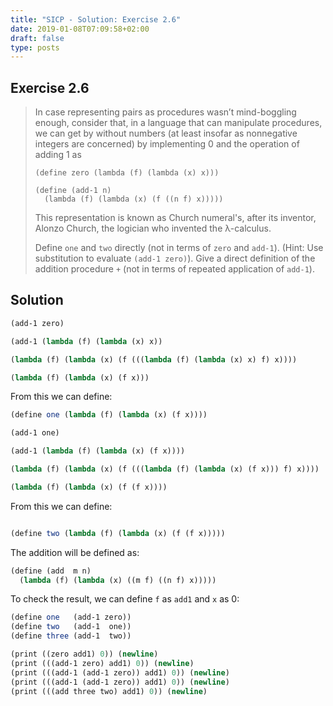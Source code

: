 ```yaml
---
title: "SICP - Solution: Exercise 2.6"
date: 2019-01-08T07:09:58+02:00
draft: false
type: posts
---
```


## Exercise 2.6

> In case representing pairs as procedures wasn’t mind-boggling enough, consider that, in a language that can manipulate procedures, we can get by without numbers (at least insofar as nonnegative integers are concerned) by implementing 0 and the operation of adding 1 as
> 
> ```
> (define zero (lambda (f) (lambda (x) x)))
> 
> (define (add-1 n)
>   (lambda (f) (lambda (x) (f ((n f) x)))))
> ```
> 
> This representation is known as Church numeral's, after its inventor, Alonzo Church, the logician who invented the λ-calculus.
> 
> Define `one` and `two` directly (not in terms of `zero` and `add-1`). (Hint: Use substitution to evaluate `(add-1 zero)`). Give a direct definition of the addition procedure `+` (not in terms of repeated application of `add-1`).

## Solution

```scheme
(add-1 zero)

(add-1 (lambda (f) (lambda (x) x))

(lambda (f) (lambda (x) (f (((lambda (f) (lambda (x) x) f) x))))

(lambda (f) (lambda (x) (f x)))
```

From this we can define:

```scheme
(define one (lambda (f) (lambda (x) (f x))))

```

```scheme
(add-1 one)

(add-1 (lambda (f) (lambda (x) (f x))))

(lambda (f) (lambda (x) (f (((lambda (f) (lambda (x) (f x))) f) x))))

(lambda (f) (lambda (x) (f (f x))))

```

From this we can define:

```scheme

(define two (lambda (f) (lambda (x) (f (f x)))))

```

The addition will be defined as:

```scheme
(define (add  m n)
  (lambda (f) (lambda (x) ((m f) ((n f) x)))))
```

To check the result, we can define `f` as `add1` and `x` as 0:

```scheme
(define one   (add-1 zero))
(define two   (add-1  one))
(define three (add-1  two))

(print ((zero add1) 0)) (newline)
(print (((add-1 zero) add1) 0)) (newline)
(print (((add-1 (add-1 zero)) add1) 0)) (newline)
(print (((add-1 (add-1 zero)) add1) 0)) (newline)
(print (((add three two) add1) 0)) (newline)
```
